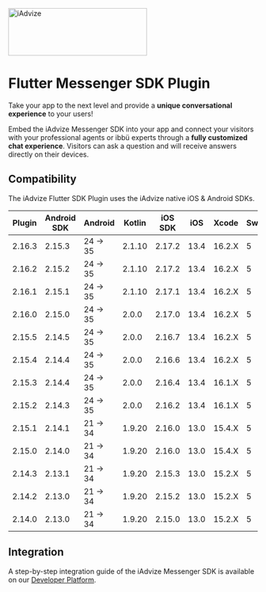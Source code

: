 <img src="https://user-images.githubusercontent.com/17723986/47799626-f3982700-dd2a-11e8-983c-77d1a3ed7f53.png" width="280" height="96" alt="iAdvize">

# Flutter Messenger SDK Plugin

Take your app to the next level and provide a **unique conversational experience** to your users!

Embed the iAdvize Messenger SDK into your app and connect your visitors with your professional agents or ibbü experts through a **fully customized chat experience**. Visitors can ask a question and will receive answers directly on their devices.

## Compatibility

The iAdvize Flutter SDK Plugin uses the iAdvize native iOS & Android SDKs.

| Plugin  | Android SDK | Android  | Kotlin | iOS SDK | iOS  | Xcode  | Swift |
| ------- | ----------- | -------- | ------ | ------- | ---- | ------ | ----- |
| 2.16.3  | 2.15.3      | 24 -> 35 | 2.1.10 | 2.17.2  | 13.4 | 16.2.X | 5     |
| 2.16.2  | 2.15.2      | 24 -> 35 | 2.1.10 | 2.17.2  | 13.4 | 16.2.X | 5     |
| 2.16.1  | 2.15.1      | 24 -> 35 | 2.1.10 | 2.17.1  | 13.4 | 16.2.X | 5     |
| 2.16.0  | 2.15.0      | 24 -> 35 | 2.0.0  | 2.17.0  | 13.4 | 16.2.X | 5     |
| 2.15.5  | 2.14.5      | 24 -> 35 | 2.0.0  | 2.16.7  | 13.4 | 16.2.X | 5     |
| 2.15.4  | 2.14.4      | 24 -> 35 | 2.0.0  | 2.16.6  | 13.4 | 16.2.X | 5     |
| 2.15.3  | 2.14.4      | 24 -> 35 | 2.0.0  | 2.16.4  | 13.4 | 16.1.X | 5     |
| 2.15.2  | 2.14.3      | 24 -> 35 | 2.0.0  | 2.16.2  | 13.4 | 16.1.X | 5     |
| 2.15.1  | 2.14.1      | 21 -> 34 | 1.9.20 | 2.16.0  | 13.0 | 15.4.X | 5     |
| 2.15.0  | 2.14.0      | 21 -> 34 | 1.9.20 | 2.16.0  | 13.0 | 15.4.X | 5     |
| 2.14.3  | 2.13.1      | 21 -> 34 | 1.9.20 | 2.15.3  | 13.0 | 15.2.X | 5     |
| 2.14.2  | 2.13.0      | 21 -> 34 | 1.9.20 | 2.15.2  | 13.0 | 15.2.X | 5     |
| 2.14.0  | 2.13.0      | 21 -> 34 | 1.9.20 | 2.15.0  | 13.0 | 15.2.X | 5     |

## Integration

A step-by-step integration guide of the iAdvize Messenger SDK is available on our [Developer Platform](https://developers.iadvize.com/documentation/mobile-sdk).
